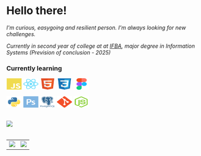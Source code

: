 <h1>Hello there!</h1>
 
<p><em>
     I'm curious, easygoing and resilient person. I'm always looking for new challenges.
 </p>
 <p>
     Currently in second year of college at at <a href="https://portal.ifba.edu.br/conquista">IFBA</a>, major degree in Information Systems (Prevision of conclusion - 2025)
 </p></em>

<div>
 <h3>Currently learning</h3>
   <img align="center" alt="catiau-Js" height="30" width="40" src="https://raw.githubusercontent.com/devicons/devicon/master/icons/javascript/javascript-plain.svg">
   <img align="center" alt="catiau-React" height="30" width="40" src="https://raw.githubusercontent.com/devicons/devicon/master/icons/react/react-original.svg">
   <img align="center" alt="catiau-HTML" height="30" width="40" src="https://raw.githubusercontent.com/devicons/devicon/master/icons/html5/html5-original.svg">
   <img align="center" alt="catiau-CSS" height="30" width="40" src="https://raw.githubusercontent.com/devicons/devicon/master/icons/css3/css3-original.svg">
   <img align="center" alt="catiau-CSS" height="30" width="40" src="https://raw.githubusercontent.com/devicons/devicon/master/icons/figma/figma-original.svg">
   <br>
   <br>
   <img align="center" alt="catiau-CSS" height="30" width="40" src="https://raw.githubusercontent.com/devicons/devicon//master/icons/python/python-original.svg">
   <img align="center" alt="catiau-CSS" height="30" width="40" src="https://raw.githubusercontent.com/devicons/devicon/master/icons/photoshop/photoshop-plain.svg">
   <img align="center" alt="catiau-CSS" height="30" width="40" src="https://raw.githubusercontent.com/devicons/devicon/master/icons/postgresql/postgresql-plain-wordmark.svg">
   <img align="center" alt="catiau-CSS" height="30" width="40" src="https://raw.githubusercontent.com/devicons/devicon/master/icons/git/git-original.svg">
   <img align="center" alt="catiau-CSS" height="30" width="40" src="https://raw.githubusercontent.com/devicons/devicon/master/icons/nodejs/nodejs-original.svg">
</div>

<br>

<br>

<div>
 <img src="https://github-profile-trophy.vercel.app/?username=catiau&1&hide_border=true&row=1&column=6&theme=discord" />
</div>

<br>

<table>
  <tr>
   <td>
    <a href="https://github.com/catiau"><img height="180rem" src="https://github-readme-stats.vercel.app/api?username=catiau&show_icons=true&theme=radical&include_all_commits=true&count_private=true&hide_border=true"/>
    <td>
    <a href="https://github.com/catiau"><img height="180rem" src="https://github-readme-stats.vercel.app/api/top-langs/?username=catiau&layout=compact&show_icons=true&hide_border=true&langs_count=7&theme=radical"/>
   </tr> 
</table>
    

    
 

